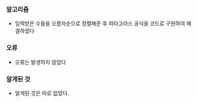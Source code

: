 ### 알고리즘
 - 입력받은 수들을 오름차순으로 정렬해준 후 피타고라스 공식을 코드로 구현하여 해결하였다

### 오류
 - 오류는 발생하지 않았다

### 알게된 것
 - 알게된 것은 따로 없었다.

